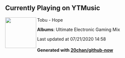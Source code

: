 ## Currently Playing on YTMusic

[<img align="left" width="100" src="https://lh3.googleusercontent.com/GP4OXVlzlgroD4DHFgVFZhRDq9pAeP8MM9sDAV_Fx9KBUq72d5g9eAIjTADrA3Q__VYJ5bC3Ivj3Glo">](https://music.youtube.com/channel/UCh6GMTlXgeHnwDHaIQ_ThAA)

Tobu - Hope

**Albums**: Ultimate Electronic Gaming Mix

Last updated at 07/21/2020 14:58

#### Generated with [20chan/github-now](https://github.com/20chan/github-now)


<!--
**20chan/20chan** is a ✨ _special_ ✨ repository because its `README.md` (this file) appears on your GitHub profile.

Here are some ideas to get you started:

- 🔭 I’m currently working on ...
- 🌱 I’m currently learning ...
- 👯 I’m looking to collaborate on ...
- 🤔 I’m looking for help with ...
- 💬 Ask me about ...
- 📫 How to reach me: ...
- 😄 Pronouns: ...
- ⚡ Fun fact: ...
-->
